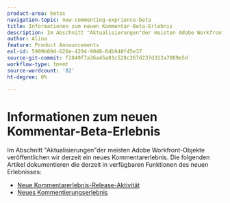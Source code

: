 ```yaml
---
product-area: betas
navigation-topic: new-commenting-exprience-beta
title: Informationen zum neuen Kommentar-Beta-Erlebnis
description: Im Abschnitt "Aktualisierungen"der meisten Adobe Workfront-Objekte veröffentlichen wir derzeit ein neues Kommentarerlebnis. Die folgenden Artikel dokumentieren die derzeit in verfügbaren Funktionen als neues Erlebnis.
author: Alina
feature: Product Announcements
exl-id: 5909b09d-626e-4294-9048-6db940f45e37
source-git-commit: f2849f7a36a45a81c528c267d237d312a7089e5d
workflow-type: tm+mt
source-wordcount: '82'
ht-degree: 0%

---
```


# Informationen zum neuen Kommentar-Beta-Erlebnis

Im Abschnitt &quot;Aktualisierungen&quot;der meisten Adobe Workfront-Objekte veröffentlichen wir derzeit ein neues Kommentarerlebnis. Die folgenden Artikel dokumentieren die derzeit in verfügbaren Funktionen des neuen Erlebnisses:

* [Neue Kommentarerlebnis-Release-Aktivität](../new-commenting-experience-beta/new-commenting-beta-experience-release-activity.md)
* [Neues Kommentierungserlebnis](../new-commenting-experience-beta/unified-commenting-experience.md)
